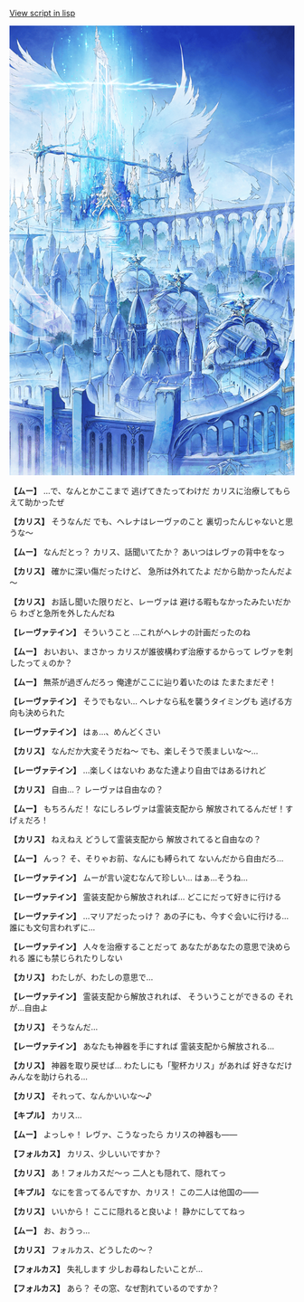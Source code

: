 [View script in lisp](../scripts/100212083.txt)

![angel_world.png](../images/backgrounds/angel_world.png)

**【ムー】**
…で、なんとかここまで
逃げてきたってわけだ
カリスに治療してもらえて助かったぜ

**【カリス】**
そうなんだ
でも、ヘレナはレーヴァのこと
裏切ったんじゃないと思うな～

**【ムー】**
なんだとっ？
カリス、話聞いてたか？
あいつはレヴァの背中をなっ

**【カリス】**
確かに深い傷だったけど、
急所は外れてたよ
だから助かったんだよ～

**【カリス】**
お話し聞いた限りだと、レーヴァは
避ける暇もなかったみたいだから
わざと急所を外したんだね

**【レーヴァテイン】**
そういうこと
…これがヘレナの計画だったのね

**【ムー】**
おいおい、まさかっ
カリスが誰彼構わず治療するからって
レヴァを刺したってぇのか？

**【ムー】**
無茶が過ぎんだろっ
俺達がここに辿り着いたのは
たまたまだぞ！

**【レーヴァテイン】**
そうでもない…
ヘレナなら私を襲うタイミングも
逃げる方向も決められた

**【レーヴァテイン】**
はぁ…、めんどくさい

**【カリス】**
なんだか大変そうだね～
でも、楽しそうで羨ましいな～…

**【レーヴァテイン】**
…楽しくはないわ
あなた達より自由ではあるけれど

**【カリス】**
自由…？
レーヴァは自由なの？

**【ムー】**
もちろんだ！
なにしろレヴァは霊装支配から
解放されてるんだぜ！すげぇだろ！

**【カリス】**
ねえねえ
どうして霊装支配から
解放されてると自由なの？

**【ムー】**
んっ？
そ、そりゃお前、なんにも縛られて
ないんだから自由だろ…

**【レーヴァテイン】**
ムーが言い淀むなんて珍しい…
はぁ…そうね…

**【レーヴァテイン】**
霊装支配から解放されれば…
どこにだって好きに行ける

**【レーヴァテイン】**
…マリアだったっけ？
あの子にも、今すぐ会いに行ける…
誰にも文句言われずに…

**【レーヴァテイン】**
人々を治療することだって
あなたがあなたの意思で決められる
誰にも禁じられたりしない

**【カリス】**
わたしが、わたしの意思で…

**【レーヴァテイン】**
霊装支配から解放されれば、
そういうことができるの
それが…自由よ

**【カリス】**
そうなんだ…

**【レーヴァテイン】**
あなたも神器を手にすれば
霊装支配から解放される…

**【カリス】**
神器を取り戻せば…
わたしにも「聖杯カリス」があれば
好きなだけみんなを助けられる…

**【カリス】**
それって、なんかいいな～♪

**【キプル】**
カリス…

**【ムー】**
よっしゃ！
レヴァ、こうなったら
カリスの神器も――

**【フォルカス】**
カリス、少しいいですか？

**【カリス】**
あ！フォルカスだ～っ
二人とも隠れて、隠れてっ

**【キプル】**
なにを言ってるんですか、カリス！
この二人は他国の――

**【カリス】**
いいから！
ここに隠れると良いよ！
静かにしててねっ

**【ムー】**
お、おうっ…

**【カリス】**
フォルカス、どうしたの～？

**【フォルカス】**
失礼します
少しお尋ねしたいことが…

**【フォルカス】**
あら？
その窓、なぜ割れているのですか？
